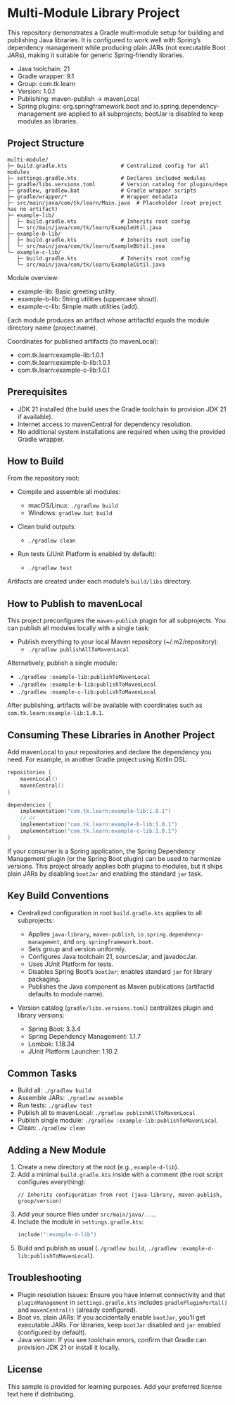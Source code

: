 # Multi‑Module Library Project

This repository demonstrates a Gradle multi‑module setup for building and publishing Java libraries. It is configured to work well with Spring’s dependency management while producing plain JARs (not executable Boot JARs), making it suitable for generic Spring‑friendly libraries.

- Java toolchain: 21
- Gradle wrapper: 9.1
- Group: com.tk.learn
- Version: 1.0.1
- Publishing: maven-publish → mavenLocal
- Spring plugins: org.springframework.boot and io.spring.dependency-management are applied to all subprojects; bootJar is disabled to keep modules as libraries.

## Project Structure

```
multi-module/
├─ build.gradle.kts                 # Centralized config for all modules
├─ settings.gradle.kts              # Declares included modules
├─ gradle/libs.versions.toml        # Version catalog for plugins/deps
├─ gradlew, gradlew.bat             # Gradle wrapper scripts
├─ gradle/wrapper/*                 # Wrapper metadata
├─ src/main/java/com/tk/learn/Main.java  # Placeholder (root project has no artifact)
├─ example-lib/
│  ├─ build.gradle.kts              # Inherits root config
│  └─ src/main/java/com/tk/learn/ExampleUtil.java
├─ example-b-lib/
│  ├─ build.gradle.kts              # Inherits root config
│  └─ src/main/java/com/tk/learn/ExampleBUtil.java
└─ example-c-lib/
   ├─ build.gradle.kts              # Inherits root config
   └─ src/main/java/com/tk/learn/ExampleCUtil.java
```

Module overview:
- example-lib: Basic greeting utility.
- example-b-lib: String utilities (uppercase shout).
- example-c-lib: Simple math utilities (add).

Each module produces an artifact whose artifactId equals the module directory name (project.name).

Coordinates for published artifacts (to mavenLocal):
- com.tk.learn:example-lib:1.0.1
- com.tk.learn:example-b-lib:1.0.1
- com.tk.learn:example-c-lib:1.0.1

## Prerequisites

- JDK 21 installed (the build uses the Gradle toolchain to provision JDK 21 if available).
- Internet access to mavenCentral for dependency resolution.
- No additional system installations are required when using the provided Gradle wrapper.

## How to Build

From the repository root:

- Compile and assemble all modules:
  - macOS/Linux: `./gradlew build`
  - Windows: `gradlew.bat build`

- Clean build outputs:
  - `./gradlew clean`

- Run tests (JUnit Platform is enabled by default):
  - `./gradlew test`

Artifacts are created under each module’s `build/libs` directory.

## How to Publish to mavenLocal

This project preconfigures the `maven-publish` plugin for all subprojects. You can publish all modules locally with a single task:

- Publish everything to your local Maven repository (~/.m2/repository):
  - `./gradlew publishAllToMavenLocal`

Alternatively, publish a single module:
- `./gradlew :example-lib:publishToMavenLocal`
- `./gradlew :example-b-lib:publishToMavenLocal`
- `./gradlew :example-c-lib:publishToMavenLocal`

After publishing, artifacts will be available with coordinates such as `com.tk.learn:example-lib:1.0.1`.

## Consuming These Libraries in Another Project

Add mavenLocal to your repositories and declare the dependency you need. For example, in another Gradle project using Kotlin DSL:

```kotlin
repositories {
    mavenLocal()
    mavenCentral()
}

dependencies {
    implementation("com.tk.learn:example-lib:1.0.1")
    // or
    implementation("com.tk.learn:example-b-lib:1.0.1")
    implementation("com.tk.learn:example-c-lib:1.0.1")
}
```

If your consumer is a Spring application, the Spring Dependency Management plugin (or the Spring Boot plugin) can be used to harmonize versions. This project already applies both plugins to modules, but it ships plain JARs by disabling `bootJar` and enabling the standard `jar` task.

## Key Build Conventions

- Centralized configuration in root `build.gradle.kts` applies to all subprojects:
  - Applies `java-library`, `maven-publish`, `io.spring.dependency-management`, and `org.springframework.boot`.
  - Sets group and version uniformly.
  - Configures Java toolchain 21, sourcesJar, and javadocJar.
  - Uses JUnit Platform for tests.
  - Disables Spring Boot’s `bootJar`; enables standard `jar` for library packaging.
  - Publishes the Java component as Maven publications (artifactId defaults to module name).

- Version catalog (`gradle/libs.versions.toml`) centralizes plugin and library versions:
  - Spring Boot: 3.3.4
  - Spring Dependency Management: 1.1.7
  - Lombok: 1.18.34
  - JUnit Platform Launcher: 1.10.2

## Common Tasks

- Build all: `./gradlew build`
- Assemble JARs: `./gradlew assemble`
- Run tests: `./gradlew test`
- Publish all to mavenLocal: `./gradlew publishAllToMavenLocal`
- Publish single module: `./gradlew :example-lib:publishToMavenLocal`
- Clean: `./gradlew clean`

## Adding a New Module

1. Create a new directory at the root (e.g., `example-d-lib`).
2. Add a minimal `build.gradle.kts` inside with a comment (the root script configures everything):
   ```
   // Inherits configuration from root (java-library, maven-publish, group/version)
   ```
3. Add your source files under `src/main/java/...`.
4. Include the module in `settings.gradle.kts`:
   ```kotlin
   include(":example-d-lib")
   ```
5. Build and publish as usual (`./gradlew build`, `./gradlew :example-d-lib:publishToMavenLocal`).

## Troubleshooting

- Plugin resolution issues: Ensure you have internet connectivity and that `pluginManagement` in `settings.gradle.kts` includes `gradlePluginPortal()` and `mavenCentral()` (already configured).
- Boot vs. plain JARs: If you accidentally enable `bootJar`, you’ll get executable JARs. For libraries, keep `bootJar` disabled and `jar` enabled (configured by default).
- Java version: If you see toolchain errors, confirm that Gradle can provision JDK 21 or install it locally.

## License

This sample is provided for learning purposes. Add your preferred license text here if distributing.
